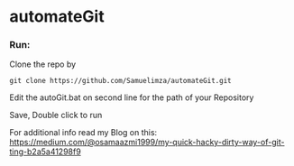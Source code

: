 # automateGit 
### Run:
Clone the repo by 
```
git clone https://github.com/Samuelimza/automateGit.git
```
Edit the autoGit.bat on second line for the path of your Repository

Save, Double click to run

For additional info read my Blog on this: https://medium.com/@osamaazmi1999/my-quick-hacky-dirty-way-of-git-ting-b2a5a41298f9
